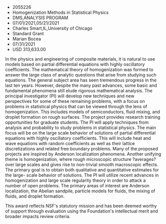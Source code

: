 
* 2055226
* Homogenization Methods in Statistical Physics
* DMS,ANALYSIS PROGRAM
* 07/01/2021,05/21/2021
* Charles Smart,IL,University of Chicago
* Standard Grant
* Marian Bocea
* 07/31/2021
* USD 313,633.00

In the physics and engineering of composite materials, it is natural to use
models based on partial differential equations with highly oscillatory
coefficients. The mathematical theory of homogenization was formed to answer the
large class of analytic questions that arise from studying such equations. The
general subject area has seen tremendous progress in the last ten years.
However, despite the many past advances, some basic and fundamental phenomena
still elude rigorous mathematical analysis. The principal investigator (PI) will
develop new techniques and new perspectives for some of these remaining
problems, with a focus on problems in statistical physics that can be viewed
through the lens of homogenization. This includes models of semiconductors,
fluid mixing, and droplet formation on rough surfaces. The project provides
research training opportunities for graduate students. The PI will apply
techniques from analysis and probability to study problems in statistical
physics. The main focus will be on the large scale behavior of solutions of
partial differential equations with highly oscillatory coefficients. This will
include heat and wave equations with random coefficients as well as their
lattice discretizations and related free boundary problems. Many of the proposed
projects are inspired by Anderson localization phenomena. Another unifying theme
is homogenization, where rough microscopic structure ?averages? over large
scales and gives rise to non-trivial smooth macroscopic effects. The primary
goal is to obtain both qualitative and quantitative estimates for the large-
scale behavior of solutions. The PI will utilize recent advances in
homogenization and large scale regularity theory in order to attack a number of
open problems. The primary areas of interest are Anderson localization, the
Abelian sandpile, particle models for fluids, the mixing of fluids, and droplet
formation.

This award reflects NSF's statutory mission and has been deemed worthy of
support through evaluation using the Foundation's intellectual merit and broader
impacts review criteria.
